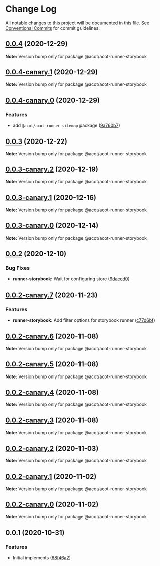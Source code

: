 # Change Log

All notable changes to this project will be documented in this file.
See [Conventional Commits](https://conventionalcommits.org) for commit guidelines.

## [0.0.4](https://github.com/acot-a11y/acot/compare/@acot/acot-runner-storybook@0.0.4-canary.1...@acot/acot-runner-storybook@0.0.4) (2020-12-29)

**Note:** Version bump only for package @acot/acot-runner-storybook

## [0.0.4-canary.1](https://github.com/acot-a11y/acot/compare/@acot/acot-runner-storybook@0.0.4-canary.0...@acot/acot-runner-storybook@0.0.4-canary.1) (2020-12-29)

**Note:** Version bump only for package @acot/acot-runner-storybook

## [0.0.4-canary.0](https://github.com/acot-a11y/acot/compare/@acot/acot-runner-storybook@0.0.3...@acot/acot-runner-storybook@0.0.4-canary.0) (2020-12-29)

### Features

- add `@acot/acot-runner-sitemap` package ([9a760b7](https://github.com/acot-a11y/acot/commit/9a760b787df44a0febac52ccb254073179786306))

## [0.0.3](https://github.com/acot-a11y/acot/compare/@acot/acot-runner-storybook@0.0.3-canary.2...@acot/acot-runner-storybook@0.0.3) (2020-12-22)

**Note:** Version bump only for package @acot/acot-runner-storybook

## [0.0.3-canary.2](https://github.com/acot-a11y/acot/compare/@acot/acot-runner-storybook@0.0.3-canary.1...@acot/acot-runner-storybook@0.0.3-canary.2) (2020-12-19)

**Note:** Version bump only for package @acot/acot-runner-storybook

## [0.0.3-canary.1](https://github.com/acot-a11y/acot/compare/@acot/acot-runner-storybook@0.0.3-canary.0...@acot/acot-runner-storybook@0.0.3-canary.1) (2020-12-16)

**Note:** Version bump only for package @acot/acot-runner-storybook

## [0.0.3-canary.0](https://github.com/acot-a11y/acot/compare/@acot/acot-runner-storybook@0.0.2...@acot/acot-runner-storybook@0.0.3-canary.0) (2020-12-14)

**Note:** Version bump only for package @acot/acot-runner-storybook

## [0.0.2](https://github.com/acot-a11y/acot/compare/@acot/acot-runner-storybook@0.0.2-canary.7...@acot/acot-runner-storybook@0.0.2) (2020-12-10)

### Bug Fixes

- **runner-storybook:** Wait for configuring store ([9daccd0](https://github.com/acot-a11y/acot/commit/9daccd0ca48ea1f7ab0a7b543e45fa685925dafa))

## [0.0.2-canary.7](https://github.com/acot-a11y/acot/compare/@acot/acot-runner-storybook@0.0.2-canary.6...@acot/acot-runner-storybook@0.0.2-canary.7) (2020-11-23)

### Features

- **runner-storybook:** Add filter options for storybook runner ([c77d6bf](https://github.com/acot-a11y/acot/commit/c77d6bf50a1bddbbd1021c7b71d00e1652376b11))

## [0.0.2-canary.6](https://github.com/acot-a11y/acot/compare/@acot/acot-runner-storybook@0.0.2-canary.5...@acot/acot-runner-storybook@0.0.2-canary.6) (2020-11-08)

**Note:** Version bump only for package @acot/acot-runner-storybook

## [0.0.2-canary.5](https://github.com/acot-a11y/acot/compare/@acot/acot-runner-storybook@0.0.2-canary.4...@acot/acot-runner-storybook@0.0.2-canary.5) (2020-11-08)

**Note:** Version bump only for package @acot/acot-runner-storybook

## [0.0.2-canary.4](https://github.com/acot-a11y/acot/compare/@acot/acot-runner-storybook@0.0.2-canary.3...@acot/acot-runner-storybook@0.0.2-canary.4) (2020-11-08)

**Note:** Version bump only for package @acot/acot-runner-storybook

## [0.0.2-canary.3](https://github.com/acot-a11y/acot/compare/@acot/acot-runner-storybook@0.0.2-canary.2...@acot/acot-runner-storybook@0.0.2-canary.3) (2020-11-08)

**Note:** Version bump only for package @acot/acot-runner-storybook

## [0.0.2-canary.2](https://github.com/acot-a11y/acot/compare/@acot/acot-runner-storybook@0.0.2-canary.1...@acot/acot-runner-storybook@0.0.2-canary.2) (2020-11-03)

**Note:** Version bump only for package @acot/acot-runner-storybook

## [0.0.2-canary.1](https://github.com/acot-a11y/acot/compare/@acot/acot-runner-storybook@0.0.2-canary.0...@acot/acot-runner-storybook@0.0.2-canary.1) (2020-11-02)

**Note:** Version bump only for package @acot/acot-runner-storybook

## [0.0.2-canary.0](https://github.com/acot-a11y/acot/compare/@acot/acot-runner-storybook@0.0.1...@acot/acot-runner-storybook@0.0.2-canary.0) (2020-11-02)

**Note:** Version bump only for package @acot/acot-runner-storybook

## 0.0.1 (2020-10-31)

### Features

- Initial implements ([68f46a2](https://github.com/acot-a11y/acot/commit/68f46a250de7793795678ece40d23d927ddd075c))
